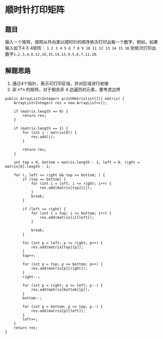 # 顺时针打印矩阵

## 题目

[](https://www.nowcoder.com/practice/9b4c81a02cd34f76be2659fa0d54342a?tpId=13&tqId=11172&rp=1&ru=%2Fta%2Fcoding-interviews&qru=%2Fta%2Fcoding-interviews%2Fquestion-ranking&tPage=1)

输入一个矩阵，按照从外向里以顺时针的顺序依次打印出每一个数字，例如，如果输入如下4 X 4矩阵： `1 2 3 4 5 6 7 8 9 10 11 12 13 14 15 16` 则依次打印出数字`1,2,3,4,8,12,16,15,14,13,9,5,6,7,11,10`.

## 解题思路

  1. 通过4个指针，表示可打印区域，并对区域进行收缩
  2. 非 n*n 的矩阵，对于剩余非 4 边遍历的元素，要考虑边界

```
public ArrayList<Integer> printMatrix(int[][] matrix) {
    ArrayList<Integer> res = new ArrayList<>();

    if (matrix.length == 0) {
        return res;
    }

    if (matrix.length == 1) {
        for (int i : matrix[0]) {
            res.add(i);
        }

        return res;
    }

    int top = 0, bottom = matrix.length - 1, left = 0, right = matrix[0].length - 1;

    for (; left <= right && top <= bottom; ) {
        if (top == bottom) {
            for (int i = left; i <= right; i++) {
                res.add(matrix[top][i]);
            }
            break;
        }

        if (left == right) {
            for (int i = top; i <= bottom; i++) {
                res.add(matrix[i][left]);
            }

            break;
        }

        for (int p = left; p <= right; p++) {
            res.add(matrix[top][p]);
        }
        top++;

        for (int p = top; p <= bottom; p++) {
            res.add(matrix[p][right]);
        }
        right--;

        for (int p = right; p >= left; p--) {
            res.add(matrix[bottom][p]);
        }
        bottom--;

        for (int p = bottom; p >= top; p--) {
            res.add(matrix[p][left]);
        }
        left++;
    }
    return res;
}
```
